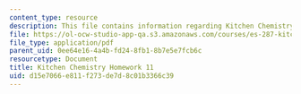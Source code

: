 ```yaml
---
content_type: resource
description: This file contains information regarding Kitchen Chemistry Homework 11.
file: https://ol-ocw-studio-app-qa.s3.amazonaws.com/courses/es-287-kitchen-chemistry-spring-2009/d15e7066e811f273de7d8c01b3366c39_MITES_287S09_assn11_Week11.pdf
file_type: application/pdf
parent_uid: 0ee64e16-4a4b-fd24-8fb1-8b7e5e7fcb6c
resourcetype: Document
title: Kitchen Chemistry Homework 11
uid: d15e7066-e811-f273-de7d-8c01b3366c39
---
```

